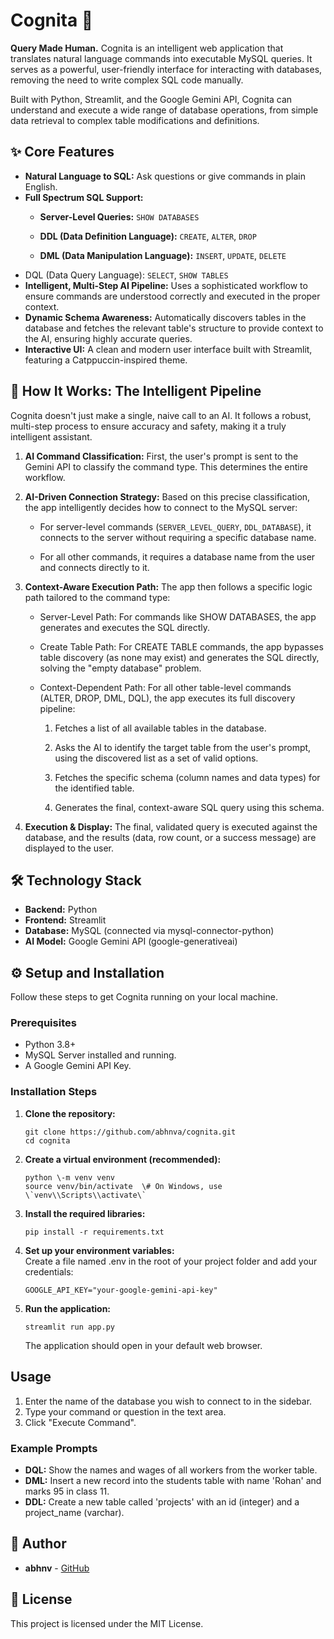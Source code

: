 # **Cognita 🧠**

**Query Made Human.** Cognita is an intelligent web application that translates natural language commands into executable MySQL queries. It serves as a powerful, user-friendly interface for interacting with databases, removing the need to write complex SQL code manually.

Built with Python, Streamlit, and the Google Gemini API, Cognita can understand and execute a wide range of database operations, from simple data retrieval to complex table modifications and definitions.

## **✨ Core Features**

* **Natural Language to SQL:** Ask questions or give commands in plain English. 
* **Full Spectrum SQL Support:**  
   * **Server-Level Queries:** `SHOW DATABASES`

   * **DDL (Data Definition Language):** `CREATE`, `ALTER`, `DROP`

   * **DML (Data Manipulation Language):** `INSERT`, `UPDATE`, `DELETE`
* DQL (Data Query Language): `SELECT`, `SHOW TABLES`
* **Intelligent, Multi-Step AI Pipeline:** Uses a sophisticated workflow to ensure commands are understood correctly and executed in the proper context.
* **Dynamic Schema Awareness:** Automatically discovers tables in the database and fetches the relevant table's structure to provide context to the AI, ensuring highly accurate queries.  
* **Interactive UI:** A clean and modern user interface built with Streamlit, featuring a Catppuccin-inspired theme.

## **🚀 How It Works: The Intelligent Pipeline**

Cognita doesn't just make a single, naive call to an AI. It follows a robust, multi-step process to ensure accuracy and safety, making it a truly intelligent assistant.

1. **AI Command Classification:** First, the user's prompt is sent to the Gemini API to classify the command type. This determines the entire workflow.  
2. **AI-Driven Connection Strategy:** Based on this precise classification, the app intelligently decides how to connect to the MySQL server:

   * For server-level commands (`SERVER_LEVEL_QUERY`, `DDL_DATABASE`), it connects to the server without requiring a specific database name.

   * For all other commands, it requires a database name from the user and connects directly to it.

3. **Context-Aware Execution Path:** The app then follows a specific logic path tailored to the command type:
   * Server-Level Path: For commands like SHOW DATABASES, the app generates and executes the SQL directly.

   * Create Table Path: For CREATE TABLE commands, the app bypasses table discovery (as none may exist) and generates the SQL directly, solving the "empty database" problem.

   * Context-Dependent Path: For all other table-level commands (ALTER, DROP, DML, DQL), the app executes its full discovery pipeline:

      1.  Fetches a list of all available tables in the database.

      2.  Asks the AI to identify the target table from the user's prompt, using the discovered list as a set of valid options.

      3. Fetches the specific schema (column names and data types) for the identified table.

      4. Generates the final, context-aware SQL query using this schema.

4. **Execution & Display:** The final, validated query is executed against the database, and the results (data, row count, or a success message) are displayed to the user.

## **🛠️ Technology Stack**

* **Backend:** Python  
* **Frontend:** Streamlit  
* **Database:** MySQL (connected via mysql-connector-python)  
* **AI Model:** Google Gemini API (google-generativeai)  

## **⚙️ Setup and Installation**

Follow these steps to get Cognita running on your local machine.

### **Prerequisites**

* Python 3.8+  
* MySQL Server installed and running.  
* A Google Gemini API Key.

### **Installation Steps**

1. **Clone the repository:**  
    ```
    git clone https://github.com/abhnva/cognita.git 
    cd cognita
    ```

2. **Create a virtual environment (recommended):**  
   ```
   python \-m venv venv  
   source venv/bin/activate  \# On Windows, use \`venv\\Scripts\\activate\`
   ```

3. **Install the required libraries:**  
   ```
   pip install -r requirements.txt
   ```

4. **Set up your environment variables:**  
   Create a file named .env in the root of your project folder and add your credentials:  
   ```
   GOOGLE_API_KEY="your-google-gemini-api-key"
   ```  

5. **Run the application:**  
   ```
   streamlit run app.py
   ```

   The application should open in your default web browser.

## **Usage**

1. Enter the name of the database you wish to connect to in the sidebar.  
2. Type your command or question in the text area.  
3. Click "Execute Command".

### **Example Prompts**

* **DQL:** Show the names and wages of all workers from the worker table.  
* **DML:** Insert a new record into the students table with name 'Rohan' and marks 95 in class 11\.  
* **DDL:** Create a new table called 'projects' with an id (integer) and a project\_name (varchar).

## **👤 Author**

* **abhnv** \- [GitHub](https://github.com/abhnva)

## **📄 License**

This project is licensed under the MIT License.